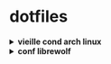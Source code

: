 # dotfiles

<details>
<summary><b>vieille cond arch linux</b></summary>

Setup de laptop pour ArchLinux.  
Minimaliste, renforcé et moderne. 

Sécurité :

- kernel : linux-hardened en lockdown<br />
=>! revoir pour chercher la source d'upsstream et la KSPP
- Chiffrement : tous sous LUKS2, seule l'UKI est exposée mais verifier par secure-boot<br />
=>! revoir pour implémenter systemd-cryptenroll (dechiffrement LUKS non plus avec mot de passe mais clef FIDO2)
- MAC : AppArmor<br />
=>! revoir pour passer à SELinux<br />
- Firewall : Firewalld
- blacklisting de plusieurs modules de kernel et hardening de divers paramètres du kernel en plus
- Hardened malloc, appliqué pour l'ensemble du système

Eléments principaux :
  
- Gestionnaire de fenêtre: sway
- Bar de status: waybar (désactivable, on peut mettre les infos dans le terminal au niveau de powerlevel10k)
- Lanceur d'application: wofi
- Daemon de notification: mako
- Ecran de verouillage: swaylock-effect

=> [installation de a à z](./old%20arch/installation.txt)

=> [liste des commandes](./old%20arch/cheatsheet.txt)

![Screenshot 1](./old%20arch/Images/1.png)

![Screenshot 2](./old%20arch/Images/2.png)

![Screenshot 3](./old%20arch/Images/3.png)

![Screenshot 4](./old%20arch/Images/5.png)
</details>

<details>
<summary><b>conf librewolf</b></summary>

conf perso librewolf<br />
vertical fox et custom color<br />
</details>